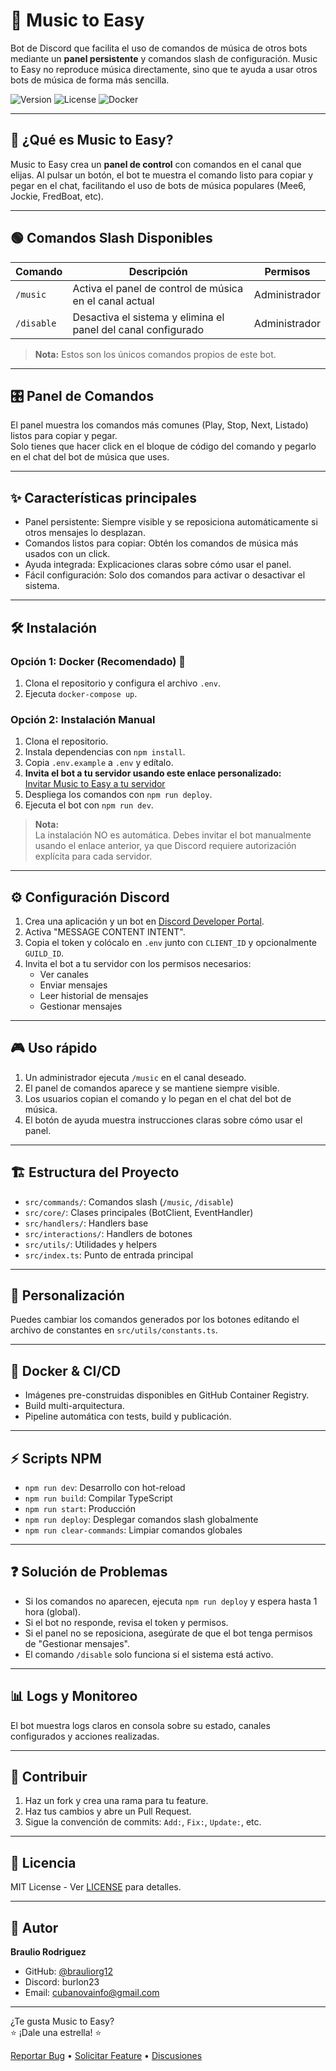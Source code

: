 # 🎵 Music to Easy

Bot de Discord que facilita el uso de comandos de música de otros bots mediante un **panel persistente** y comandos slash de configuración. Music to Easy no reproduce música directamente, sino que te ayuda a usar otros bots de música de forma más sencilla.

![Version](https://img.shields.io/github/v/release/brauliorg12/music-to-easy)
![License](https://img.shields.io/github/license/brauliorg12/music-to-easy)
![Docker](https://img.shields.io/docker/automated/brauliorg12/music-to-easy)

---

## 🚀 ¿Qué es Music to Easy?

Music to Easy crea un **panel de control** con comandos en el canal que elijas. Al pulsar un botón, el bot te muestra el comando listo para copiar y pegar en el chat, facilitando el uso de bots de música populares (Mee6, Jockie, FredBoat, etc).

---

## 🟢 Comandos Slash Disponibles

| Comando    | Descripción                                                   | Permisos      |
| ---------- | ------------------------------------------------------------- | ------------- |
| `/music`   | Activa el panel de control de música en el canal actual       | Administrador |
| `/disable` | Desactiva el sistema y elimina el panel del canal configurado | Administrador |

> **Nota:** Estos son los únicos comandos propios de este bot.

---

## 🎛️ Panel de Comandos

El panel muestra los comandos más comunes (Play, Stop, Next, Listado) listos para copiar y pegar.  
Solo tienes que hacer click en el bloque de código del comando y pegarlo en el chat del bot de música que uses.

---

## ✨ Características principales

- Panel persistente: Siempre visible y se reposiciona automáticamente si otros mensajes lo desplazan.
- Comandos listos para copiar: Obtén los comandos de música más usados con un click.
- Ayuda integrada: Explicaciones claras sobre cómo usar el panel.
- Fácil configuración: Solo dos comandos para activar o desactivar el sistema.

---

## 🛠️ Instalación

### Opción 1: Docker (Recomendado) 🐳

1. Clona el repositorio y configura el archivo `.env`.
2. Ejecuta `docker-compose up`.

### Opción 2: Instalación Manual

1. Clona el repositorio.
2. Instala dependencias con `npm install`.
3. Copia `.env.example` a `.env` y edítalo.
4. **Invita el bot a tu servidor usando este enlace personalizado:**  
   [Invitar Music to Easy a tu servidor](https://discord.com/oauth2/authorize?client_id=1030804069599678524&scope=bot%20applications.commands&permissions=274878221440)
5. Despliega los comandos con `npm run deploy`.
6. Ejecuta el bot con `npm run dev`.

> **Nota:**  
> La instalación NO es automática. Debes invitar el bot manualmente usando el enlace anterior, ya que Discord requiere autorización explícita para cada servidor.

---

## ⚙️ Configuración Discord

1. Crea una aplicación y un bot en [Discord Developer Portal](https://discord.com/developers/applications).
2. Activa "MESSAGE CONTENT INTENT".
3. Copia el token y colócalo en `.env` junto con `CLIENT_ID` y opcionalmente `GUILD_ID`.
4. Invita el bot a tu servidor con los permisos necesarios:
   - Ver canales
   - Enviar mensajes
   - Leer historial de mensajes
   - Gestionar mensajes

---

## 🎮 Uso rápido

1. Un administrador ejecuta `/music` en el canal deseado.
2. El panel de comandos aparece y se mantiene siempre visible.
3. Los usuarios copian el comando y lo pegan en el chat del bot de música.
4. El botón de ayuda muestra instrucciones claras sobre cómo usar el panel.

---

## 🏗️ Estructura del Proyecto

- `src/commands/`: Comandos slash (`/music`, `/disable`)
- `src/core/`: Clases principales (BotClient, EventHandler)
- `src/handlers/`: Handlers base
- `src/interactions/`: Handlers de botones
- `src/utils/`: Utilidades y helpers
- `src/index.ts`: Punto de entrada principal

---

## 🎨 Personalización

Puedes cambiar los comandos generados por los botones editando el archivo de constantes en `src/utils/constants.ts`.

---

## 🐳 Docker & CI/CD

- Imágenes pre-construidas disponibles en GitHub Container Registry.
- Build multi-arquitectura.
- Pipeline automática con tests, build y publicación.

---

## ⚡ Scripts NPM

- `npm run dev`: Desarrollo con hot-reload
- `npm run build`: Compilar TypeScript
- `npm run start`: Producción
- `npm run deploy`: Desplegar comandos slash globalmente
- `npm run clear-commands`: Limpiar comandos globales

---

## ❓ Solución de Problemas

- Si los comandos no aparecen, ejecuta `npm run deploy` y espera hasta 1 hora (global).
- Si el bot no responde, revisa el token y permisos.
- Si el panel no se reposiciona, asegúrate de que el bot tenga permisos de "Gestionar mensajes".
- El comando `/disable` solo funciona si el sistema está activo.

---

## 📊 Logs y Monitoreo

El bot muestra logs claros en consola sobre su estado, canales configurados y acciones realizadas.

---

## 🤝 Contribuir

1. Haz un fork y crea una rama para tu feature.
2. Haz tus cambios y abre un Pull Request.
3. Sigue la convención de commits: `Add:`, `Fix:`, `Update:`, etc.

---

## 📄 Licencia

MIT License - Ver [LICENSE](LICENSE) para detalles.

---

## 👤 Autor

**Braulio Rodriguez**

- GitHub: [@brauliorg12](https://github.com/brauliorg12)
- Discord: burlon23
- Email: cubanovainfo@gmail.com

---

¿Te gusta Music to Easy?  
⭐ ¡Dale una estrella! ⭐

[Reportar Bug](https://github.com/brauliorg12/music-to-easy/issues) • [Solicitar Feature](https://github.com/brauliorg12/music-to-easy/issues) • [Discusiones](https://github.com/brauliorg12/music-to-easy/discussions)
